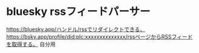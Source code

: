 # bluesky rssフィードパーサー

https://bluesky.app/ハンドル/rssでリダイレクトできる、https://bsky.app/profile/did:plc:xxxxxxxxxxxxxx/rssページからRSSフィードを取得する。
自分用
